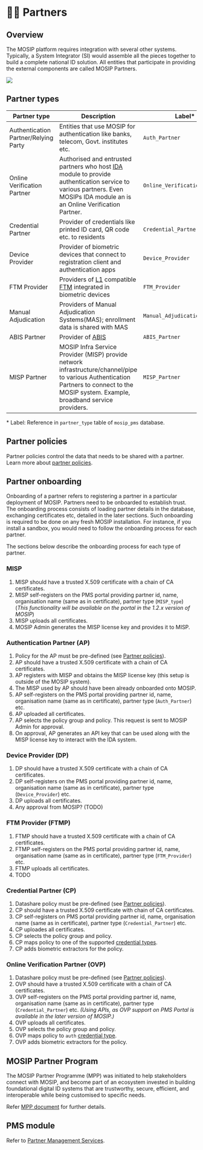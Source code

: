 # 👨💼 Partners

## Overview

The MOSIP platform requires integration with several other systems. Typically, a System Integrator (SI) would assemble all the pieces together to build a complete national ID solution. All entities that participate in providing the external components are called MOSIP Partners.

![](\_images/mosip-ecosystem.jpg)

## Partner types

| Partner type                         | Description                                                                                                                                                                                       | Label\*                       |
| ------------------------------------ | ------------------------------------------------------------------------------------------------------------------------------------------------------------------------------------------------- | ----------------------------- |
| Authentication Partner/Relying Party | Entities that use MOSIP for authentication like banks, telecom, Govt. institutes etc.                                                                                                             | `Auth_Partner`                |
| Online Verification Partner          | Authorised and entrusted partners who host [IDA](id-authentication.md) module to provide authentication service to various partners. Even MOSIPs IDA module an is an Online Verification Partner. | `Online_Verification_Partner` |
| Credential Partner                   | Provider of credentials like printed ID card, QR code etc. to residents                                                                                                                           | `Credential_Partner`          |
| Device Provider                      | Provider of biometric devices that connect to registration client and authentication apps                                                                                                         | `Device_Provider`             |
| FTM Provider                         | Providers of [L1](biometric-devices.md#l1) compatible [FTM](ftm.md) integrated in biometric devices                                                                                               | `FTM_Provider`                |
| Manual Adjudication                  | Providers of Manual Adjudication Systems(MAS); enrollment data is shared with MAS                                                                                                                 | `Manual_Adjudication`         |
| ABIS Partner                         | Provider of [ABIS](abis.md)                                                                                                                                                                       | `ABIS_Partner`                |
| MISP Partner                         | MOSIP Infra Service Provider (MISP) provide network infrastructure/channel/pipe to various Authentication Partners to connect to the MOSIP system. Example, broadband service providers.          | `MISP_Partner`                |

\* Label: Reference in `partner_type` table of `mosip_pms` database.

## Partner policies

Partner policies control the data that needs to be shared with a partner. Learn more about [partner policies](partner-policies.md).

## Partner onboarding

Onboarding of a partner refers to registering a partner in a particular deployment of MOSIP. Partners need to be onboarded to establish trust. The onboarding process consists of loading partner details in the database, exchanging certificates etc, detailed in the later sections. Such onboarding is required to be done on any fresh MOSIP installation. For instance, if you install a sandbox, you would need to follow the onboarding process for each partner.

The sections below describe the onboarding process for each type of partner.

### MISP

1. MISP should have a trusted X.509 certificate with a chain of CA certificates.
2. MISP self-registers on the PMS portal providing partner id, name, organisation name (same as in certificate), partner type (`MISP_type`) (_This functionality will be available on the portal in the 1.2.x version of MOSIP_)
3. MISP uploads all certificates.
4. MOSIP Admin generates the MISP license key and provides it to MISP.

### Authentication Partner (AP)

1. Policy for the AP must be pre-defined (see [Partner policies](partners.md#partner-policies)).
2. AP should have a trusted X.509 certificate with a chain of CA certificates.
3. AP registers with MISP and obtains the MISP license key (this setup is outside of the MOSIP system).
4. The MISP used by AP should have been already onboarded onto MOSIP.
5. AP self-registers on the PMS portal providing partner id, name, organisation name (same as in certificate), partner type (`Auth_Partner`) etc.
6. AP uploaded all certificates.
7. AP selects the policy group and policy. This request is sent to MOSIP Admin for approval.
8. On approval, AP generates an API key that can be used along with the MISP license key to interact with the IDA system.

### Device Provider (DP)

1. DP should have a trusted X.509 certificate with a chain of CA certificates.
2. DP self-registers on the PMS portal providing partner id, name, organisation name (same as in certificate), partner type (`Device_Provider`) etc.
3. DP uploads all certificates.
4. Any approval from MOSIP? (TODO)

### FTM Provider (FTMP)

1. FTMP should have a trusted X.509 certificate with a chain of CA certificates.
2. FTMP self-registers on the PMS portal providing partner id, name, organisation name (same as in certificate), partner type (`FTM_Provider`) etc.
3. FTMP uploads all certificates.
4. TODO

### Credential Partner (CP)

1. Datashare policy must be pre-defined (see [Partner policies](partners.md#partner-policies)).
2. CP should have a trusted X.509 certificate with chain of CA certificates.
3. CP self-registers on PMS portal providing partner id, name, organisation name (same as in certificate), partner type (`Credential_Partner`) etc.
4. CP uploades all certificates.
5. CP selects the policy group and policy.
6. CP maps policy to one of the supported [credential types](https://github.com/mosip/id-repository/tree/release-1.2.0/id-repository/credential-service).
7. CP adds biometric extractors for the policy.

### Online Verification Partner (OVP)

1. Datashare policy must be pre-defined (see [Partner policies](partners.md#partner-policies)).
2. OVP should have a trusted X.509 certificate with a chain of CA certificates.
3. OVP self-registers on the PMS portal providing partner id, name, organisation name (same as in certificate), partner type (`Credential_Partner`) etc. _(Using APIs, as OVP support on PMS Portal is available in the later version of MOSIP.)_
4. OVP uploads all certificates.
5. OVP selects the policy group and policy.
6. OVP maps policy to `auth` [credential type](https://github.com/mosip/id-repository/tree/release-1.2.0/id-repository/credential-service).
7. OVP adds biometric extractors for the policy.

## MOSIP Partner Program

The MOSIP Partner Programme (MPP) was initiated to help stakeholders connect with MOSIP, and become part of an ecosystem invested in building foundational digital ID systems that are trustworthy, secure, efficient, and interoperable while being customised to specific needs.

Refer [MPP document](https://mosip.io/program_partner/MOSIP-Partner-Programme-Revised.pdf) for further details.

## PMS module

Refer to [Partner Management Services](partner-management-services.md).

